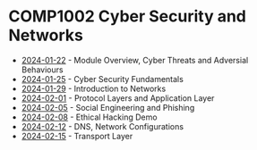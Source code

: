# COMP1002 Cyber Security and Networks

- [2024-01-22](/learning-uni/COMP1002/notes/2024-01-22.md) - Module Overview, Cyber Threats and Adversial Behaviours
- [2024-01-25](/learning-uni/COMP1002/notes/2024-01-25.md) - Cyber Security Fundamentals
- [2024-01-29](/learning-uni/COMP1002/notes/2024-01-29.md) - Introduction to Networks
- [2024-02-01](/learning-uni/COMP1002/notes/2024-02-01.md) - Protocol Layers and Application Layer
- [2024-02-05](/learning-uni/COMP1002/notes/2024-02-05.md) - Social Engineering and Phishing
- [2024-02-08](/learning-uni/COMP1002/notes/2024-02-08.md) - Ethical Hacking Demo
- [2024-02-12](/learning-uni/COMP1002/notes/2024-02-12.md) - DNS, Network Configurations 
- [2024-02-15](/learning-uni/COMP1002/notes/2024-02-15.md) - Transport Layer
